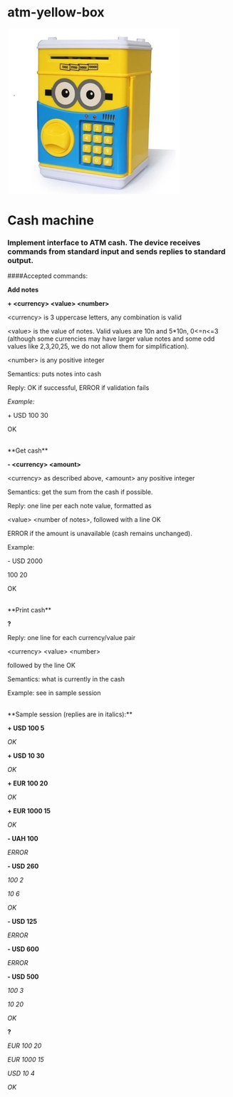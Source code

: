 # atm-yellow-box

![Image of atm-yellow-box](https://github.com/AndriiFed/atm-yellow-box/blob/master/atm-yellow-box.jpg)

Cash machine
===================

### Implement interface to ATM cash. The device receives commands from standard input and sends replies to standard output.

####Accepted commands:

**Add notes**

**\+ \<currency\> \<value\> \<number\>**


\<currency\> is 3 uppercase letters, any combination is valid

\<value\> is the value of notes. Valid values are 10n and 5*10n, 0\<\=n\<\=3 
(although some currencies may have larger value notes and some odd values like 2,3,20,25, we do not allow them for simplification).

\<number\> is any positive integer

Semantics: puts notes into cash

Reply: OK if successful, ERROR if validation fails

*Example:*

\+ USD 100 30

OK

<br />
**Get cash**

**\- \<currency\> \<amount\>**

\<currency\> as described above, \<amount\> any positive integer

Semantics: get the sum from the cash if possible.

Reply: one line per each note value, formatted as

\<value\> \<number of notes\>, followed with a line OK

ERROR if the amount is unavailable (cash remains unchanged).

Example:

\- USD 2000

100 20

OK

<br />
**Print cash**

**?**

Reply: one line for each currency/value pair

\<currency\> \<value\> \<number\>

followed by the line OK

Semantics: what is currently in the cash

Example: see in sample session


<br />
**Sample session (replies are in italics):**

**\+ USD 100 5**

*OK*

**\+ USD 10 30**

*OK*

**\+ EUR 100 20**

*OK*

**\+ EUR 1000 15**

*OK*

**\- UAH 100**

*ERROR*

**\- USD 260**

*100 2*

*10 6*

*OK*

**\- USD 125**

*ERROR*

**\- USD 600**

*ERROR*

**\- USD 500**

*100 3*

*10 20*

*OK*

**?**

*EUR 100 20*

*EUR 1000 15*

*USD 10 4*

*OK*
